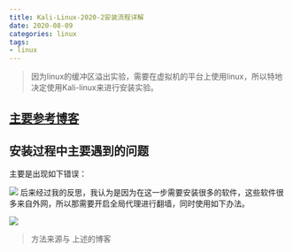 ```yaml
---
title: Kali-Linux-2020-2安装流程详解
date: 2020-08-09
categories: linux
tags: 
- linux
---
```


>因为linux的缓冲区溢出实验，需要在虚拟机的平台上使用linux，所以特地决定使用Kali-linux来进行安装实验。

## [主要参考博客](https://www.cnblogs.com/yzxag/p/12386917.html)
## 安装过程中主要遇到的问题
主要是出现如下错误：

![](https://jiapeiyang.oss-cn-beijing.aliyuncs.com/img/20200809134309.png)
后来经过我的反思，我认为是因为在这一步需要安装很多的软件，这些软件很多来自外网，所以那需要开启全局代理进行翻墙，同时使用如下办法。

![](https://jiapeiyang.oss-cn-beijing.aliyuncs.com/img/20200809134426.png)

>方法来源与 上述的博客